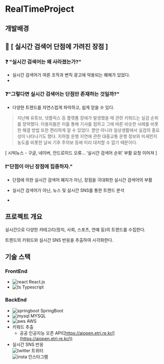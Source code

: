 # RealTimeProject
## 개발배경

## 📌 [ 실시간 검색어 단점에 가려진 장점 ]  


### ❓ "실시간 검색어는 왜 사라졌는가?"

 - 실시간 검색어가 여론 조작과 변칙 광고에 악용되는 폐해가 있었다.
 - 

### ❓"그렇다면 실시간 검색어는 단점만 존재하는 것일까?"

 - 다양한 트렌드를 자연스럽게 파악하고, 쉽게 얻을 수 있다.

> 지난해 유튜브, 넷플릭스 등 플랫폼 장애가 발생했을 때 관련 키워드는 실검 순위를 장악했다. 이용자들은 이를 통해 기사를 접하고 그에 따른 비슷한 사례를 비롯한 해결 방법 또한 편리하게 알 수 있었다.
뿐만 아니라 일상생활에서 실검의 중요성이 나타나기도 했다. 지하철 운행 지연에 관한 대중교통 운행 정보와 미세먼지 농도를 비롯한 날씨 기후 주의보 등에 미리 대처할 수 없기 때문이다.

[ 시빅뉴스 - 구글, 네이버, 안드로이드 오류... ‘실시간 검색어 순위’ 부활 요청 이어져 ]


### ❗"단점이 아닌 장점에 집중하자."

 - 단점에 의한 실시간 검색어 폐지가 아닌, 장점을 극대화한 실시간 검색어의 부활

 - 실시간 검색어가 아닌, 뉴스 및 실시간 SNS를 통한 트렌드 분석  
 - 
   
## 프로젝트 개요

실시간으로 다양한 카테고리(정치, 사회, 스포츠, 연예 등)의 트렌드를 수집한다.

트렌드의 키워드와 실시간 SNS 반응을 추출하여 시각화한다.  


## 기술 스택
### FrontEnd

- ![react](https://media.discordapp.net/attachments/805960914951864360/828619047054475274/unknown.png) React.js  
- ![ts](https://media.discordapp.net/attachments/805960914951864360/828614135394336799/typescript.png) Typescript

### BackEnd

- ![springboot](https://media.discordapp.net/attachments/805960914951864360/828618236270084137/unknown.png) SpringBoot
- ![mysql](https://media.discordapp.net/attachments/805960914951864360/828618351337144350/unknown.png) MYSQL
- ![aws](https://media.discordapp.net/attachments/805960914951864360/828618503393247252/unknown.png) AWS
- 키워드 추출
    - 공공 인공지능 오픈 API([https://aiopen.etri.re.kr/](https://aiopen.etri.re.kr/))
- 실시간 SNS 반응  
    ![twitter](https://media.discordapp.net/attachments/805960914951864360/828620354301329488/unknown.png) 트위터  
    ![insta](https://media.discordapp.net/attachments/805960914951864360/828619650866610196/unknown.png) 인스타그램
